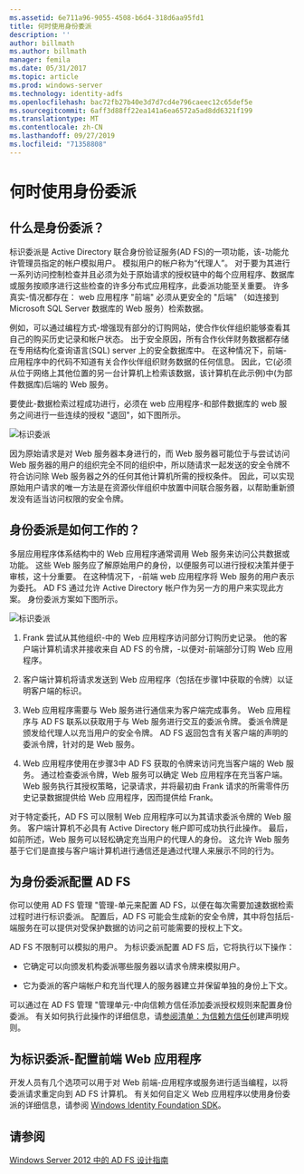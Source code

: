 ```yaml
---
ms.assetid: 6e711a96-9055-4508-b6d4-318d6aa95fd1
title: 何时使用身份委派
description: ''
author: billmath
ms.author: billmath
manager: femila
ms.date: 05/31/2017
ms.topic: article
ms.prod: windows-server
ms.technology: identity-adfs
ms.openlocfilehash: bac72fb27b40e3d7d7cd4e796caeec12c65def5e
ms.sourcegitcommit: 6aff3d88ff22ea141a6ea6572a5ad8dd6321f199
ms.translationtype: MT
ms.contentlocale: zh-CN
ms.lasthandoff: 09/27/2019
ms.locfileid: "71358808"
---
```

# <a name="when-to-use-identity-delegation"></a>何时使用身份委派
  
## <a name="what-is-identity-delegation"></a>什么是身份委派？  
标识委派是 Active Directory 联合身份验证服务\(AD FS\)的一项功能，该\-功能允许管理员指定的帐户模拟用户。 模拟用户的帐户称为“代理人”。 对于要为其进行一系列访问控制检查并且必须为处于原始请求的授权链中的每个应用程序、数据库或服务按顺序进行这些检查的许多分布式应用程序，此委派功能至关重要。 许多真实\-情况都存在： web 应用程序 "前端" 必须从更安全的 "后端" （如连接到 Microsoft SQL Server 数据库的 Web 服务）检索数据。  
  
例如，可以通过编程方式\-增强现有部分的订购网站，使合作伙伴组织能够查看其自己的购买历史记录和帐户状态。 出于安全原因，所有合作伙伴财务数据都存储在专用结构化查询语言\(SQL\) server 上的安全数据库中。 在这种情况下，前端\-应用程序中的代码不知道有关合作伙伴组织财务数据的任何信息。 因此，它\(必须从位于网络上其他位置的另一台计算机上检索该数据，该计算机在此示例\)中\(为部件数据库\)后端的 Web 服务。  
  
要使此\-数据检索过程成功进行，必须在 web 应用程序\-和部件数据库的 web 服务之间进行一些连续的授权 "退回"，如下图所示。  
  
![标识委派](media/adfs2_identitydelegationconcept.gif)  
  
因为原始请求是对 Web 服务器本身进行的，而 Web 服务器可能位于与尝试访问 Web 服务器的用户的组织完全不同的组织中，所以随请求一起发送的安全令牌不符合访问除 Web 服务器之外的任何其他计算机所需的授权条件。 因此，可以实现原始用户请求的唯一方法是在资源伙伴组织中放置中间联合服务器，以帮助重新颁发没有适当访问权限的安全令牌。  
  
## <a name="how-does-identity-delegation-work"></a>身份委派是如何工作的？  
多层应用程序体系结构中的 Web 应用程序通常调用 Web 服务来访问公共数据或功能。 这些 Web 服务应了解原始用户的身份，以便服务可以进行授权决策并便于审核，这十分重要。 在这种情况下，\-前端 web 应用程序将 Web 服务的用户表示为委托。 AD FS 通过允许 Active Directory 帐户作为另一方的用户来实现此方案。 身份委派方案如下图所示。  
  
![标识委派](media/adfs2_identitydelegationsteps.gif)  
  
1.  Frank 尝试从其他组织\-中的 Web 应用程序访问部分订购历史记录。 他的客户端计算机请求并接收来自 AD FS 的令牌，\-以便对\-前端部分订购 Web 应用程序。  
  
2.  客户端计算机将请求发送到 Web 应用程序（包括在步骤1中获取的令牌）以证明客户端的标识。  
  
3.  Web 应用程序需要与 Web 服务进行通信来为客户端完成事务。 Web 应用程序与 AD FS 联系以获取用于与 Web 服务进行交互的委派令牌。 委派令牌是颁发给代理人以充当用户的安全令牌。 AD FS 返回包含有关客户端的声明的委派令牌，针对的是 Web 服务。  
  
4.  Web 应用程序使用在步骤3中 AD FS 获取的令牌来访问充当客户端的 Web 服务。 通过检查委派令牌，Web 服务可以确定 Web 应用程序在充当客户端。 Web 服务执行其授权策略，记录请求，并将最初由 Frank 请求的所需零件历史记录数据提供给 Web 应用程序，因而提供给 Frank。  
  
对于特定委托，AD FS 可以限制 Web 应用程序可以为其请求委派令牌的 Web 服务。 客户端计算机不必具有 Active Directory 帐户即可成功执行此操作。 最后，如前所述，Web 服务可以轻松确定充当用户的代理人的身份。 这允许 Web 服务基于它们是直接与客户端计算机进行通信还是通过代理人来展示不同的行为。  
  
## <a name="configuring-ad-fs-for-identity-delegation"></a>为身份委派配置 AD FS  
你可以使用 AD FS 管理 "管理\-单元来配置 AD FS，以便在每次需要加速数据检索过程时进行标识委派。 配置后，AD FS 可能会生成新的安全令牌，其中将包括后\-端服务在可以提供对受保护数据的访问之前可能需要的授权上下文。  
  
AD FS 不限制可以模拟的用户。 为标识委派配置 AD FS 后，它将执行以下操作：  
  
-   它确定可以向颁发机构委派哪些服务器以请求令牌来模拟用户。  
  
-   它为委派的客户端帐户和充当代理人的服务器建立并保留单独的身份上下文。  
  
可以通过在 AD FS 管理 "管理单元\-中向信赖方信任添加委派授权规则来配置身份委派。 有关如何执行此操作的详细信息，请[参阅清单：为信赖方信任](../../ad-fs/deployment/Checklist--Creating-Claim-Rules-for-a-Relying-Party-Trust.md)创建声明规则。  
  
## <a name="configuring-the-front-end-web-application-for-identity-delegation"></a>为标识委派\-配置前端 Web 应用程序  
开发人员有几个选项可以用于对 Web 前端\-应用程序或服务进行适当编程，以将委派请求重定向到 AD FS 计算机。 有关如何自定义 Web 应用程序以使用身份委派的详细信息，请参阅 [Windows Identity Foundation SDK](https://go.microsoft.com/fwlink/?LinkId=122266)。  
  
## <a name="see-also"></a>请参阅
[Windows Server 2012 中的 AD FS 设计指南](AD-FS-Design-Guide-in-Windows-Server-2012.md)
